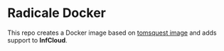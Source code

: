 # Radicale Docker

This repo creates a Docker image based on [tomsquest image](https://github.com/tomsquest/docker-radicale) and adds support to **InfCloud**.


